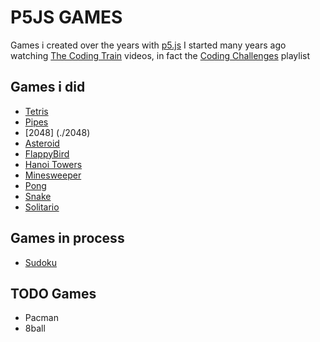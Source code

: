 # P5JS GAMES
Games i created over the years with [p5.js](https://p5js.org) 
I started many years ago watching [The Coding Train](https://www.youtube.com/@TheCodingTrain) videos, in fact the [Coding Challenges](https://www.youtube.com/watch?v=17WoOqgXsRM&list=PLRqwX-V7Uu6ZiZxtDDRCi6uhfTH4FilpH) playlist

## Games i did
- [Tetris](./tetris/)
- [Pipes](./pipes/)
- [2048] (./2048)
- [Asteroid](./Asteroid)
- [FlappyBird](./flappy)
- [Hanoi Towers](./hanoi)
- [Minesweeper](./minesweeper)
- [Pong](./pong)
- [Snake](./snake)
- [Solitario](./solitario)

## Games in process
- [Sudoku](./sudoku/)

## TODO Games
- Pacman
- 8ball
